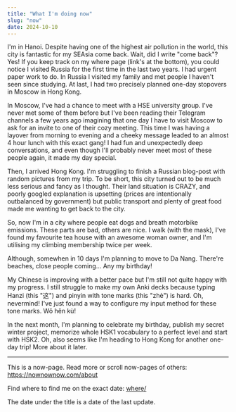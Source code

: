 ```yaml
---
title: "What I'm doing now"
slug: "now"
date: 2024-10-10
---
```


I'm in Hanoi. Despite having one of the highest air pollution in the world,
this city is fantastic for my SEAsia come back. Wait, did I write "come back"?
Yes! If you keep track on my where page (link's at the bottom), you could
notice I visited Russia for the first time in the last two years. I had urgent
paper work to do. In Russia I visited my family and met people I haven't seen
since studying. At last, I had two precisely planned one-day stopovers in
Moscow in Hong Kong.

In Moscow, I've had a chance to meet with a HSE university group. I've never
met some of them before but I've been reading their Telegram channels a few
years ago imagining that one day I have to visit Moscow to ask for an invite to
one of their cozy meeting. This time I was having a layover from morning to
evening and a cheeky message leaded to an almost 4 hour lunch with this exact
gang! I had fun and unexpectedly deep conversations, and even though I'll
probably never meet most of these people again, it made my day special.

Then, I arrived Hong Kong. I'm struggling to finish a Russian blog-post with
random pictures from my trip. To be short, this city turned out to be much less
serious and fancy as I thought. Their land situation is CRAZY, and poorly
googled explanation is upsetting (prices are intentionally outbalanced by
government) but public transport and plenty of great food made me wanting to
get back to the city.

So, now I'm in a city where people eat dogs and breath motorbike emissions.
These parts are bad, others are nice. I walk (with the mask), I've found my
favourite tea house with an awesome woman owner, and I'm utilising my climbing
membership twice per week.

Although, somewhen in 10 days I'm planning to move to Da Nang. There're
beaches, close people coming... Any my birthday!

My Chinese is improving with a better pace but I'm still not quite happy with
my progress. I still struggle to make my own Anki decks because typing Hanzi
(this "这") and pinyin with tone marks (this "zhè") is hard. Oh, nevermind!
I've just found a way to configure my input method for these tone marks. Wǒ hěn
kù!

In the next month, I'm planning to celebrate my birthday, publish my secret
winter project, memorize whole HSK1 vocabulary to a perfect level and start
with HSK2. Oh, also seems like I'm heading to Hong Kong for another one-day
trip! More about it later.

---

This is a now-page. Read more or scroll now-pages of others: https://nownownow.com/about

Find where to find me on the exact date: [where/](/where/)

The date under the title is a date of the last update.
